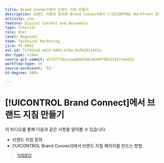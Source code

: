 ```yaml
---
title: Brand Connect에서 브랜드 지침 만들기
description: 브랜드 지침의 정의와 Brand Connect에서 [!UICONTROL Workfront DAM]에 대한 브랜드 지침 페이지를 만드는 방법에 대해 알아봅니다.
activity: use
feature: Digital Content and Documents
type: Tutorial
role: User
level: Beginner
team: Technical Marketing
jira: KT-8982
exl-id: 717952e8-e633-4d65-b76a-9afb29159f5a
doc-type: video
source-git-commit: d17df7162ccaab6b62db34209f50131927c0a532
workflow-type: ht
source-wordcount: '51'
ht-degree: 100%

---
```


# [!UICONTROL Brand Connect]에서 브랜드 지침 만들기

이 비디오를 통해 다음과 같은 사항을 알아볼 수 있습니다.

* 브랜드 지침 정의
* [!UICONTROL Brand Connect]에서 브랜드 지침 페이지를 만드는 방법

>[!VIDEO](https://video.tv.adobe.com/v/3418765/?quality=12&learn=on&enablevpops&captions=kor)
